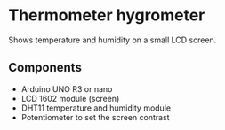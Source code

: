 # Thermometer hygrometer

Shows temperature and humidity on a small LCD screen.

## Components

* Arduino UNO R3 or nano
* LCD 1602 module (screen)
* DHT11 temperature and humidity module
* Potentiometer to set the screen contrast
